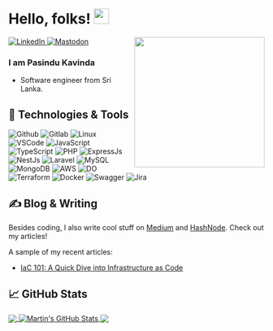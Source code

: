 
# Hello, folks! <img src="https://raw.githubusercontent.com/pasindu-kavinda-227/pasindu-kavinda-227/main/wave.gif" width="30px" height="30px" />

<div align="left">
  <a href="https://www.linkedin.com/in/pasindu-kavinda">
    <img
      src="https://img.shields.io/static/v1?logo=linkedin&style=for-the-badge&color=0072b1&label=LinkedIn&message=%E2%98%86"
      alt="LinkedIn"
    />
  </a>
  <a rel="me" href="https://me.dm/@pasinduKavinda">
    <img
      src="https://img.shields.io/static/v1?logo=mastodon&style=for-the-badge&color=0072b1&label=Mastodon&message=%E2%98%86"
      alt="Mastodon"
    />
  </a>

  <a href="https://dly.to/nx0mjczzJSV" target="_blank">
    <img
      width="256"
      align="right"
      src="https://github.com/pasindu-kavinda-227/pasindu-kavinda-227/blob/main/devcard.svg"
    />
  </a>
</div>


### I am Pasindu Kavinda
- Software engineer from Sri Lanka.

## 🔧 Technologies & Tools
![Github](https://img.shields.io/badge/github-%23181717.svg?style=for-the-badge&logo=github&logoColor=white)
![Gitlab](https://img.shields.io/badge/GitLab-330F63?style=for-the-badge&logo=gitlab&logoColor=white)
![Linux](https://img.shields.io/badge/Linux-FCC624?style=for-the-badge&logo=linux&logoColor=black)
![VSCode](https://img.shields.io/badge/Visual_Studio_Code-0078D4?style=for-the-badge&logo=visual%20studio%20code&logoColor=white)
![JavaScript](https://img.shields.io/badge/JavaScript-F7DF1E?style=for-the-badge&logo=JavaScript&logoColor=white)
![TypeScript](https://img.shields.io/badge/TypeScript-007ACC?style=for-the-badge&logo=typescript&logoColor=white)
![PHP](https://img.shields.io/badge/PHP-777BB4?style=for-the-badge&logo=php&logoColor=white)
![ExpressJs](https://img.shields.io/badge/Express.js-404D59?style=for-the-badge&logo=express&logoColor=white)
![NestJs](https://img.shields.io/badge/NestJs-ea2845?style=for-the-badge&logo=nestJS&logoColor=white)
![Laravel](https://img.shields.io/badge/Laravel-FF2D20?style=for-the-badge&logo=laravel&logoColor=white)
![MySQL](https://img.shields.io/badge/MySQL-00000F?style=for-the-badge&logo=mysql&logoColor=white)
![MongoDB](https://img.shields.io/badge/MongoDB-4EA94B?style=for-the-badge&logo=mongodb&logoColor=white)
![AWS](https://img.shields.io/badge/Amazon_AWS-232F3E?style=for-the-badge&logo=amazon-aws&logoColor=white)
![DO](https://img.shields.io/badge/Digital_Ocean-0080FF?style=for-the-badge&logo=DigitalOcean&logoColor=white)
![Terraform](https://img.shields.io/badge/terraform-%235835CC.svg?style=for-the-badge&logo=terraform&logoColor=white)
![Docker](https://img.shields.io/badge/docker-%230db7ed.svg?style=for-the-badge&logo=docker&logoColor=white)
![Swagger](https://img.shields.io/badge/-Swagger-%23Clojure?style=for-the-badge&logo=swagger&logoColor=white)
![Jira](https://img.shields.io/badge/Jira-0052CC?style=for-the-badge&logo=Jira&logoColor=white)

## &#x270d; Blog & Writing

Besides coding, I also write cool stuff on [Medium](https://medium.com/@pasindu-kavinda) and [HashNode](https://pasindu-kavinda.hashnode.dev). Check out my articles!

A sample of my recent articles:

<!-- BLOG-POST-LIST:START -->
- [IaC 101: A Quick Dive into Infrastructure as Code](https://medium.com/@pasindu-kavinda/iac-101-a-quick-dive-into-infrastructure-as-code-06a64f73f411)
<!-- BLOG-POST-LIST:END -->

## &#x1f4c8; GitHub Stats

<a href="https://github.com/pasindu-kavinda-227/pasindu-kavinda-227">
  <img align="center" src="https://github-readme-stats.vercel.app/api/top-langs/?username=pasindu-kavinda-227&title_color=ffffff&text_color=c9cacc&icon_color=2bbc8a&bg_color=1d1f21&langs_count=3" />
</a>
<a href="https://github.com/pasindu-kavinda-227/pasindu-kavinda-227">
  <img align="center" src="https://github-readme-stats.vercel.app/api?username=pasindu-kavinda-227&show_icons=true&line_height=27&count_private=true&title_color=ffffff&text_color=c9cacc&icon_color=2bbc8a&bg_color=1d1f21" alt="Martin's GitHub Stats" />
</a>

<a href="https://github.com/pasindu-kavinda-227/Terraform-IaC-Starter">
  <img align="center" src="https://github-readme-stats.vercel.app/api/pin/?username=pasindu-kavinda-227&repo=Terraform-IaC-Starter&title_color=ffffff&text_color=c9cacc&icon_color=2bbc8a&bg_color=1d1f21" />
</a>

[GitHub]: https://github.com/pasindu-kavinda-227

<!---
pasindu-kavinda-227/pasindu-kavinda-227 is a ✨ special ✨ repository because its `README.md` (this file) appears on your GitHub profile.
You can click the Preview link to take a look at your changes.
--->
